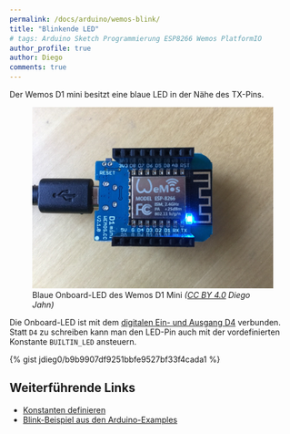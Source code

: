 ```yaml
---
permalink: /docs/arduino/wemos-blink/
title: "Blinkende LED"
# tags: Arduino Sketch Programmierung ESP8266 Wemos PlatformIO
author_profile: true
author: Diego
comments: true
---
```

Der Wemos D1 mini besitzt eine blaue LED in der Nähe des TX-Pins.

<figure>
    <a href="/assets/images/docs/wemos-d1-mini_led.jpg"><img src="/assets/images/docs/wemos-d1-mini_led.jpg" alt="Die blaue Onboard-LED des Wemos D1 Mini leuchtet."></a>
    <figcaption>
        Blaue Onboard-LED des Wemos D1 Mini <i>(<a href="https://creativecommons.org/licenses/by/4.0/">CC BY 4.0</a> Diego Jahn)</i>
    </figcaption>
</figure>

Die Onboard-LED ist mit dem [digitalen Ein- und Ausgang D4](http://escapequotes.net/wemos-d1mini-arduinoide/) verbunden. Statt ```D4``` zu schreiben kann man den LED-Pin auch mit der vordefinierten Konstante ```BUILTIN_LED``` ansteuern.

{% gist jdieg0/b9b9907df9251bbfe9527bf33f4cada1 %}

## Weiterführende Links

- [Konstanten definieren](https://www.arduino.cc/en/Reference/Const)
- [Blink-Beispiel aus den Arduino-Examples](https://www.arduino.cc/en/Tutorial/Blink)

